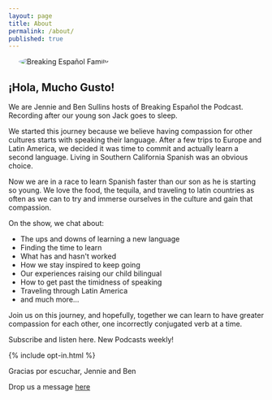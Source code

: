```yaml
---
layout: page
title: About
permalink: /about/
published: true
---
```

<img class="about-image" src="/images/breaking-espanol-logo.jpg" title="Breaking Español Family" style="padding-left:20px; border-radius:50%;"/>

## ¡Hola, Mucho Gusto!

We are Jennie and Ben Sullins hosts of Breaking Español the Podcast. Recording after our young son Jack goes to sleep.  

We started this journey because we believe having compassion for other cultures starts with speaking their language. After a few trips to Europe and Latin America, we decided it was time to commit and actually learn a second language. Living in Southern California Spanish was an obvious choice. 

Now we are in a race to learn Spanish faster than our son as he is starting so young. We love the food, the tequila, and traveling to latin countries as often as we can to try and immerse ourselves in the culture and gain that compassion. 

On the show, we chat about:
- The ups and downs of learning a new language
- Finding the time to learn 
- What has and hasn't worked
- How we stay inspired to keep going
- Our experiences raising our child bilingual
- How to get past the timidness of speaking
- Traveling through Latin America 
- and much more...

Join us on this journey, and hopefully, together we can learn to have greater compassion for each other, one incorrectly conjugated verb at a time.

Subscribe and listen here. New Podcasts weekly!

{% include opt-in.html %}

Gracias por escuchar, 
Jennie and Ben 

Drop us a message [here](/contact)



